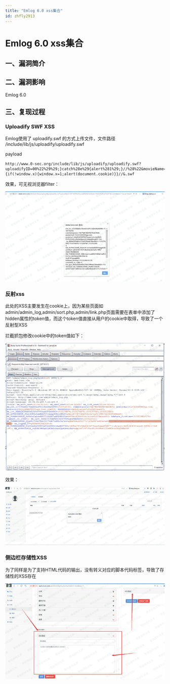 ```yaml
---
title: "Emlog 6.0 xss集合"
id: zhfly2913
---
```


# Emlog 6.0 xss集合

## 一、漏洞简介

## 二、漏洞影响

Emlog 6.0

## 三、复现过程

### Uploadify SWF XSS

Emlog使用了 uploadify.swf 的方式上传文件，文件路径 /include/lib/js/uploadify/uploadify.swf

payload

```
http://www.0-sec.org/include/lib/js/uploadify/uploadify.swf?uploadifyID=00%22%29%29;}catch%28e%29{alert%281%29;}//%28%22&movieName=%22])}catch(e){if(!window.x){window.x=1;alert(document.cookie)}}//&.swf 
```

效果，可无视浏览器filter：

![image](../img/ca31f607dbf499af938da833ba245d9c.png)

### 反射xss

此处的XSS主要发生在cookie上，因为某些页面如 admin/admin_log,admin/sort.php,admin/link.php页面需要在表单中添加了hidden属性的token值，而这个token值直接从用户的cookie中取得，导致了一个反射型XSS

拦截抓包修改cookie中的token值如下：

![image](../img/531e69efb541eaad79a7136823b63434.png)

效果：

![image](../img/b89e6afe3f76c50c709fd5e8b915d7bb.png)

### 侧边栏存储性XSS

为了同样是为了支持HTML代码的输出，没有转义对应的脚本代码标签，导致了存储性的XSS存在

![image](../img/e6f30d270e5b7035cfcd253a331ed3bb.png)